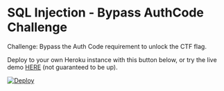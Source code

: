 # SQL Injection - Bypass AuthCode Challenge

Challenge: Bypass the Auth Code requirement to unlock the CTF flag.

Deploy to your own Heroku instance with this button below, or try the live demo [HERE](https://injection-everywhere.herokuapp.com) (not guaranteed to be up).

[![Deploy](https://www.herokucdn.com/deploy/button.png)](https://heroku.com/deploy)
